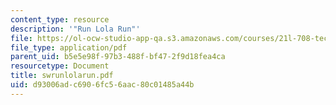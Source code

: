 ```yaml
---
content_type: resource
description: '"Run Lola Run"'
file: https://ol-ocw-studio-app-qa.s3.amazonaws.com/courses/21l-708-technologies-of-humanism-spring-2003/d93006adc6906fc56aac80c01485a44b_swrunlolarun.pdf
file_type: application/pdf
parent_uid: b5e5e98f-97b3-488f-bf47-2f9d18fea4ca
resourcetype: Document
title: swrunlolarun.pdf
uid: d93006ad-c690-6fc5-6aac-80c01485a44b
---
```


